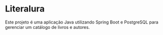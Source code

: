 # Literalura
Este projeto é uma aplicação Java utilizando Spring Boot e PostgreSQL para gerenciar um catálogo de livros e autores.
